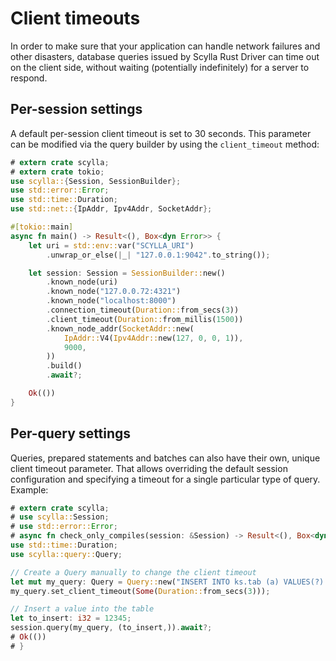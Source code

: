 # Client timeouts

In order to make sure that your application can handle network failures and other disasters, database queries issued by
Scylla Rust Driver can time out on the client side, without waiting (potentially indefinitely) for a server to respond.

## Per-session settings

A default per-session client timeout is set to 30 seconds. This parameter can be modified via the query builder by using the `client_timeout` method:
```rust
# extern crate scylla;
# extern crate tokio;
use scylla::{Session, SessionBuilder};
use std::error::Error;
use std::time::Duration;
use std::net::{IpAddr, Ipv4Addr, SocketAddr};

#[tokio::main]
async fn main() -> Result<(), Box<dyn Error>> {
    let uri = std::env::var("SCYLLA_URI")
        .unwrap_or_else(|_| "127.0.0.1:9042".to_string());

    let session: Session = SessionBuilder::new()
        .known_node(uri)
        .known_node("127.0.0.72:4321")
        .known_node("localhost:8000")
        .connection_timeout(Duration::from_secs(3))
        .client_timeout(Duration::from_millis(1500))
        .known_node_addr(SocketAddr::new(
            IpAddr::V4(Ipv4Addr::new(127, 0, 0, 1)),
            9000,
        ))
        .build()
        .await?;

    Ok(())
}
```

## Per-query settings

Queries, prepared statements and batches can also have their own, unique client timeout parameter. That allows overriding the default session configuration and specifying a timeout for a single particular type of query. Example:

```rust
# extern crate scylla;
# use scylla::Session;
# use std::error::Error;
# async fn check_only_compiles(session: &Session) -> Result<(), Box<dyn Error>> {
use std::time::Duration;
use scylla::query::Query;

// Create a Query manually to change the client timeout
let mut my_query: Query = Query::new("INSERT INTO ks.tab (a) VALUES(?) IF NOT EXISTS".to_string());
my_query.set_client_timeout(Some(Duration::from_secs(3)));

// Insert a value into the table
let to_insert: i32 = 12345;
session.query(my_query, (to_insert,)).await?;
# Ok(())
# }
```
